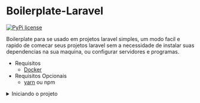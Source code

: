 # Boilerplate-Laravel

[![PyPi license](https://badgen.net/pypi/license/pip/)](https://pypi.com/project/pip/)

Boilerplate para se usado em projetos laravel simples, um modo facil e rapido de comecar seus projetos laravel sem a necessidade de instalar suas dependencias na sua maquina, ou configurar servidores e programas.

- Requisitos
  - [Docker](https://www.docker.com/products/docker-desktop)
- Requisitos Opcionais
  - [yarn](https://classic.yarnpkg.com/lang/en/docs/install/#mac-stable) ou npm

<details>
  <summary>Iniciando o projeto</summary>

- Para inicia o projeto execute o seguinte comando `docker-compose up --build`

- Para parar a execucao do container execute `docker-compose down`

- Sua aplicacao devera estar rodando na seguinte url `http://localhost`

</details>
